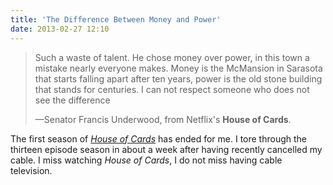 ```yaml
---
title: 'The Difference Between Money and Power'
date: 2013-02-27 12:10
---
```


<blockquote>
    <p>Such a waste of talent. He chose money over power, in this town a mistake nearly everyone makes. Money is the McMansion in Sarasota that starts falling apart after ten years, power is the old stone building that stands for centuries. I can not respect someone who does not see the difference</p><footer>&mdash;Senator Francis Underwood, from Netflix's <strong>House of Cards</strong>.</footer>
</blockquote>

The first season of _[House of Cards](http://movies.netflix.com/WiMovie/House_of_Cards/70178217?locale=en-US)_ has ended for me. I tore through the thirteen episode season in about a week after having recently cancelled my cable. I miss watching _House of Cards_, I do not miss having cable television.
